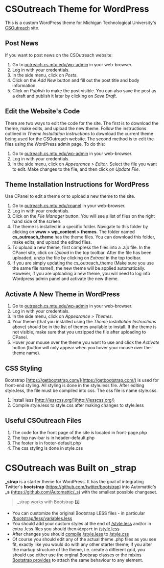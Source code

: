 # CSOutreach Theme for WordPress

This is a custom WordPress theme for Michigan Technological University's [CSOutreach](http://outreach.cs.mtu.edu) site.

## Post News
If you want to post news on the CSOutreach website:  

1. Go to [outreach.cs.mtu.edu/wp-admin](http://outreach.cs.mtu.edu/wp-admin) in your web-browser.
2. Log in with your credentials. 
3. In the side menu, click on *Posts*.
4. Click on the *Add New* button and fill out the post title and body information. 
5. Click on *Publish* to make the post visible. You can also save the post as a draft and publish it later by clicking on *Save Draft*.

## Edit the Website's Code
There are two ways to edit the code for the site. The first is to download the theme, make edits, and upload the new theme. Follow the instructions outlined in *Theme Installation Instructions* to download the current theme being used for the CSOutreach website. The second method is to edit the files using the WordPress admin page. To do this:  

1. Go to [outreach.cs.mtu.edu/wp-admin](http://outreach.cs.mtu.edu/wp-admin) in your web-browser.
2. Log in with your credentials. 
3. In the side menu, click on *Appearance > Editor*. Select the file you want to edit. Make changes to the file, and then click on *Update File*.

## Theme Installation Instructions for WordPress
Use CPanel to edit a theme or to upload a new theme to the site.   

1. Go to [outreach.cs.mtu.edu/cpanel](http://outreach.cs.mtu.edu/cpanel) in your web-browser.
2. Log in with your credentials.
3. Click on the *File Manager* button. You will see a list of files on the right hand side of the screen.
4. The theme is installed in a specific folder. Navigate to this folder by clicking on **www > wp_content > themes**. The folder named **cs_outreach_theme** has the theme files. You can download this folder, make edits, and upload the edited files. 
5. To upload a new theme, first compress the files into a *.zip* file. In the CPanel site, click on *Upload* in the top toolbar. After the file has been uploaded, unzip the file by clicking on *Extract* in the top toolbar.
6. If you are simply updating the cs_outreach_theme (Make sure you use the same file name!), the new theme will be applied automatically. However, if you are uploading a new theme, you will need to log into Wordpress admin panel and activate the new theme.

## Activate A New Theme in WordPress

1. Go to [outreach.cs.mtu.edu/wp-admin](http://outreach.cs.mtu.edu/wp-admin) in your web-browser.
2. Log in with your credentials. 
3. In the side menu, click on *Appearance > Themes*.
4. Your theme (that you installed using the *Theme Installation Instructions* above) should be in the list of themes available to install. If the theme is not visible, make sure that you unzipped the file after uploading to CPanel. 
5. Hover your mouse over the theme you want to use and click the *Activate* button (button will only appear when you hover your mouse over the theme name). 

## CSS Styling
Bootstrap [https://getbootstrap.com/](https://getbootstrap.com/) is used for front-end styling. All styling is done in the style.less file. After editing style.less, the file must be compiled into css. The css file is name style.css.   

1. Install less [http://lesscss.org/](http://lesscss.org/)
2. Compile style.less to style.css after making changes to style.less

## Useful CSOutreach Files  

1. The code for the front page of the site is located in front-page.php
2. The top nav-bar is in header-default.php
3. The footer is in footer-default.php
5. The css styling is done in style.css

# CSOutreach was Built on _strap
**\_strap** is a starter theme for WordPress.
It has the goal of integrating Twitter's **bootstrap** (https://github.com/twitter/bootstrap) into Automattic's **\_s** (https://github.com/Automattic/_s) with the smallest possible changeset.

> \_strap works with Bootstrap :three:<br />

* You can customize the original Bootstrap LESS files \- in particular [/bootstrap/less/variables.less](https://github.com/ptbello/_strap/blob/master/bootstrap/less/variables.less)
* You should add your custom styles at the end of [/style.less](https://github.com/ptbello/_strap/blob/master/style.less) and/or in extra .less files you should then `@import` in [/style.less](https://github.com/ptbello/_strap/blob/master/style.less)
* After changes you should [compile](http://lesscss.org/usage) [/style.less](https://github.com/ptbello/_strap/blob/master/style.less) to [/style.css](https://github.com/ptbello/_strap/blob/master/style.css)
* Of course you should edit any of the actual theme .php files as you see fit, exactly like you would do with any other starter theme; if you alter the markup structure of the theme, i.e. create a different grid, you should use either use the orginal Bootsrap classes or the [mixins Bootstrap provides](http://getbootstrap.com/css/#grid-less) to attach the same behaviour to any element.
